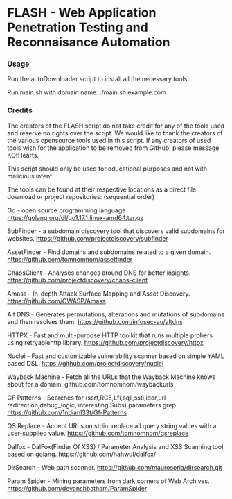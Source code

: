 # FLASH - Web Application Penetration Testing and Reconnaisance Automation #

### Usage ###
Run the autoDownloader script to install all the necessary tools. 

Run main.sh with domain name: ./main.sh example.com

### Credits ###

The creators of the FLASH script do not take credit for any of the tools used and reserve no rights over the script. 
We would like to thank the creators of the various opensource tools used in this script. 
If any creators of used tools wish for the application to be removed from GitHub, 
please message KOfHearts. 

This script should only be used for educational purposes and not with malicious intent. 

The tools can be found at their respective locations as a direct file download or 
project repositories: (sequential order)

Go - open source programming language
https://golang.org/dl/go1.17.1.linux-amd64.tar.gz

SubFinder - a subdomain discovery tool that discovers valid subdomains for websites. 
https://github.com/projectdiscovery/subfinder

AssetFinder - Find domains and subdomains related to a given domain.
https://github.com/tomnomnom/assetfinder

ChaosClient - Analyses changes around DNS for better insights.
https://github.com/projectdiscovery/chaos-client

Amass - In-depth Attack Surface Mapping and Asset Discovery.
https://github.com/OWASP/Amass

Alt DNS - Generates permutations, alterations and mutations of subdomains and then resolves them.
https://github.com/infosec-au/altdns

HTTPX - Fast and multi-purpose HTTP toolkit that runs multiple probers using retryablehttp library.
https://github.com/projectdiscovery/httpx

Nuclei - Fast and customizable vulnerability scanner based on simple YAML based DSL.
https://github.com/projectdiscovery/nuclei

Wayback Machine - Fetch all the URLs that the Wayback Machine knows about for a domain.
github.com/tomnomnom/waybackurls

GF Patterns - Searches for (ssrf,RCE,Lfi,sqli,ssti,idor,url redirection,debug_logic, interesting Subs) parameters grep.
https://github.com/1ndianl33t/Gf-Patterns

QS Replace - Accept URLs on stdin, replace all query string values with a user-supplied value. 
https://github.com/tomnomnom/qsreplace

Dalfox - DalFox(Finder Of XSS) / Parameter Analysis and XSS Scanning tool based on golang.
https://github.com/hahwul/dalfox/

DirSearch - Web path scanner.
https://github.com/maurosoria/dirsearch.git

Param Spider - Mining parameters from dark corners of Web Archives.
https://github.com/devanshbatham/ParamSpider

